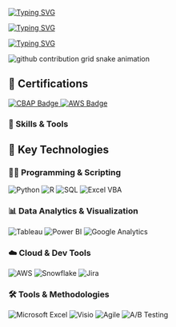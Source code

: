[![Typing SVG](https://readme-typing-svg.demolab.com?font=Fira+Code&pause=1000&color=747474&background=07030200&width=435&lines=Hello!+My+Name+is+Manan+Upadhyay)](https://git.io/typing-svg)

[![Typing SVG](https://readme-typing-svg.demolab.com?font=Fira+Code&weight=500&pause=100000000&color=2B6774&background=07030200&repeat=false&width=435&lines=4%2B+Years+of+Experience+in+;Business%2FData%2FOperations+Analytics)](https://git.io/typing-svg)

[![Typing SVG](https://readme-typing-svg.demolab.com?font=Fira+Code&weight=500&pause=100000000&color=2B6774&background=07030200&repeat=false&width=435&lines=Business%2FData%2FOperations+Analytics)](https://git.io/typing-svg)

<picture>
  <source media="(prefers-color-scheme: dark)" srcset="https://raw.githubusercontent.com/YOUR_GITHUB_USERNAME/YOUR_GITHUB_USERNAME/output/github-contribution-grid-snake-dark.svg">
  <source media="(prefers-color-scheme: light)" srcset="https://raw.githubusercontent.com/YOUR_GITHUB_USERNAME/YOUR_GITHUB_USERNAME/output/github-contribution-grid-snake.svg">
  <img alt="github contribution grid snake animation" src="https://raw.githubusercontent.com/YOUR_GITHUB_USERNAME/YOUR_GITHUB_USERNAME/output/github-contribution-grid-snake.svg">
</picture>

## 🏅 Certifications

<p align="left">
  <a href="https://badges.iiba.org/5596ea36-7000-4143-a969-3c13e231f589#acc.vVXQ41Cm" target="_blank">
    <img src="https://img.shields.io/badge/CBAP-Certified%20Business%20Analysis%20Professional-orange?style=for-the-badge&logo=iiba&logoColor=white" alt="CBAP Badge" />
  </a>
  
  <a href="https://www.credly.com/badges/177d2ff2-ef87-485e-9d22-bafeae970368/public_url" target="_blank">
    <img src="https://img.shields.io/badge/AWS%20Certified-Data%20Analytics%20Associate-232F3E?style=for-the-badge&logo=amazon-aws&logoColor=white" alt="AWS Badge" />
  </a>
</p>

### 🧰 Skills & Tools

## 🧠 Key Technologies

### 👨‍💻 Programming & Scripting
![Python](https://img.shields.io/badge/Python-3776AB?style=for-the-badge&logo=python&logoColor=white)
![R](https://img.shields.io/badge/R-276DC3?style=for-the-badge&logo=r&logoColor=white)
![SQL](https://img.shields.io/badge/SQL-025E8C?style=for-the-badge&logo=postgresql&logoColor=white)
![Excel VBA](https://img.shields.io/badge/Excel-VBA-217346?style=for-the-badge&logo=microsoft-excel&logoColor=white)

### 📊 Data Analytics & Visualization
![Tableau](https://img.shields.io/badge/Tableau-E97627?style=for-the-badge&logo=tableau&logoColor=white)
![Power BI](https://img.shields.io/badge/PowerBI-F2C811?style=for-the-badge&logo=powerbi&logoColor=black)
![Google Analytics](https://img.shields.io/badge/Google_Analytics-E37400?style=for-the-badge&logo=google-analytics&logoColor=white)

### ☁️ Cloud & Dev Tools
![AWS](https://img.shields.io/badge/AWS-232F3E?style=for-the-badge&logo=amazon-aws&logoColor=white)
![Snowflake](https://img.shields.io/badge/Snowflake-29B5E8?style=for-the-badge&logo=snowflake&logoColor=white)
![Jira](https://img.shields.io/badge/Jira-0052CC?style=for-the-badge&logo=jira&logoColor=white)

### 🛠️ Tools & Methodologies
![Microsoft Excel](https://img.shields.io/badge/Excel-217346?style=for-the-badge&logo=microsoft-excel&logoColor=white)
![Visio](https://img.shields.io/badge/Microsoft_Visio-3955A3?style=for-the-badge&logo=microsoft&logoColor=white)
![Agile](https://img.shields.io/badge/Agile-000000?style=for-the-badge&logo=agile&logoColor=white)
![A/B Testing](https://img.shields.io/badge/A%2FB%20Testing-000000?style=for-the-badge&logo=data&logoColor=white)
